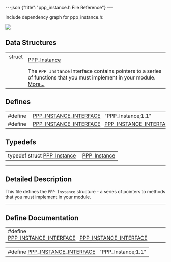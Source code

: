 ---json {"title":"ppp\_instance.h File Reference"} ---

Include dependency graph for ppp\_instance.h:

![](/docs/native-client/pepper_beta/c/ppp__instance_8h__incl.png)

Data Structures
---------------

<table><tbody><tr class="odd"><td style="text-align: right;">struct  </td><td><a href="/docs/native-client/pepper_beta/c/struct_p_p_p___instance__1__1/" class="el">PPP_Instance</a></td></tr><tr class="even"><td style="text-align: right;"> </td><td>The <code>PPP_Instance</code> interface contains pointers to a series of functions that you must implement in your module. <a href="/docs/native-client/pepper_beta/c/struct_p_p_p___instance__1__1#details">More...</a><br />
</td></tr></tbody></table>

Defines
-------

<table><tbody><tr class="odd"><td style="text-align: right;">#define </td><td><a href="/docs/native-client/pepper_beta/c/ppp__instance_8h#a0e284783d75d3b9a3c84a0feb39d7024" class="el">PPP_INSTANCE_INTERFACE</a>   "PPP_Instance;1.1"</td></tr><tr class="even"><td style="text-align: right;">#define </td><td><a href="/docs/native-client/pepper_beta/c/ppp__instance_8h#ae1a0f9616b76b6b42649565ed1081fc1" class="el">PPP_INSTANCE_INTERFACE</a>   <a href="/docs/native-client/pepper_beta/c/ppp__instance_8h#a0e284783d75d3b9a3c84a0feb39d7024" class="el">PPP_INSTANCE_INTERFACE</a></td></tr></tbody></table>

Typedefs
--------

<table><tbody><tr class="odd"><td style="text-align: right;">typedef struct <a href="/docs/native-client/pepper_beta/c/struct_p_p_p___instance__1__1/" class="el">PPP_Instance</a> </td><td><a href="/docs/native-client/pepper_beta/c/group___interfaces#ga3397638d116e4171368bf18fcb91ef11" class="el">PPP_Instance</a></td></tr></tbody></table>

------------------------------------------------------------------------

<span id="details" class="anchor" style="margin: 0;"></span>

Detailed Description
--------------------

This file defines the `PPP_Instance` structure - a series of pointers to methods that you must implement in your module.

------------------------------------------------------------------------

Define Documentation
--------------------

<span id="ae1a0f9616b76b6b42649565ed1081fc1" class="anchor" style="margin: 0;"></span>

<table><tbody><tr class="odd"><td>#define <a href="/docs/native-client/pepper_beta/c/ppp__instance_8h#ae1a0f9616b76b6b42649565ed1081fc1" class="el">PPP_INSTANCE_INTERFACE</a>   <a href="/docs/native-client/pepper_beta/c/ppp__instance_8h#a0e284783d75d3b9a3c84a0feb39d7024" class="el">PPP_INSTANCE_INTERFACE</a></td></tr></tbody></table>

<span id="a0e284783d75d3b9a3c84a0feb39d7024" class="anchor" style="margin: 0;"></span>

<table><tbody><tr class="odd"><td>#define <a href="/docs/native-client/pepper_beta/c/ppp__instance_8h#a0e284783d75d3b9a3c84a0feb39d7024" class="el">PPP_INSTANCE_INTERFACE</a>   "PPP_Instance;1.1"</td></tr></tbody></table>
